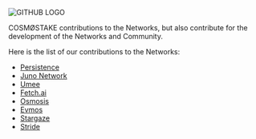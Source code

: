 ![GITHUB LOGO](https://user-images.githubusercontent.com/86729290/196029540-c5cd7c45-9407-4ccd-b925-faa8ac522712.png)


COSMØSTAKE contributions to the Networks, but also contribute for the development of the Networks and Community.

Here is the list of our contributions to the Networks:

- [Persistence](https://github.com/COIN-SIDE/contributions/blob/main/persistence.md)
- [Juno Network](https://github.com/COIN-SIDE/contributions/blob/main/juno.md)
- [Umee](https://github.com/cosmostake/contributions/blob/main/umee.md)
- [Fetch.ai](https://github.com/cosmostake/contributions/blob/main/fetch.ai.md)
- [Osmosis](https://github.com/COIN-SIDE/contributions/blob/main/osmosis.md)
- [Evmos](https://github.com/COIN-SIDE/contributions/blob/main/evmos.md)
- [Stargaze](https://github.com/COIN-SIDE/contributions/blob/main/stargaze.md)
- [Stride](https://github.com/COIN-SIDE/contributions/blob/main/stride.md)
